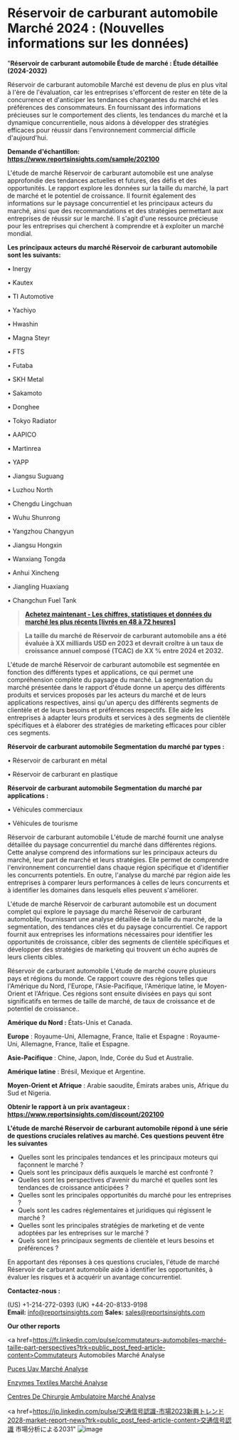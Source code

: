 # Réservoir de carburant automobile Marché 2024 : (Nouvelles informations sur les données)

"<strong>Réservoir de carburant automobile Étude de marché : Étude détaillée (2024-2032)</strong>

Réservoir de carburant automobile Marché est devenu de plus en plus vital à l'ère de l'évaluation, car les entreprises s'efforcent de rester en tête de la concurrence et d'anticiper les tendances changeantes du marché et les préférences des consommateurs. En fournissant des informations précieuses sur le comportement des clients, les tendances du marché et la dynamique concurrentielle, nous aidons à développer des stratégies efficaces pour réussir dans l'environnement commercial difficile d'aujourd'hui.

<strong>Demande d'échantillon: <a href=https://www.reportsinsights.com/sample/202100>https://www.reportsinsights.com/sample/202100</a></strong>

L'étude de marché Réservoir de carburant automobile est une analyse approfondie des tendances actuelles et futures, des défis et des opportunités. Le rapport explore les données sur la taille du marché, la part de marché et le potentiel de croissance. Il fournit également des informations sur le paysage concurrentiel et les principaux acteurs du marché, ainsi que des recommandations et des stratégies permettant aux entreprises de réussir sur le marché. Il s'agit d'une ressource précieuse pour les entreprises qui cherchent à comprendre et à exploiter un marché mondial.

<strong>Les principaux acteurs du marché Réservoir de carburant automobile sont les suivants:</strong>

• Inergy

• Kautex

• TI Automotive

• Yachiyo

• Hwashin

• Magna Steyr

• FTS

• Futaba

• SKH Metal

• Sakamoto

• Donghee

• Tokyo Radiator

• AAPICO

• Martinrea

• YAPP

• Jiangsu Suguang

• Luzhou North

• Chengdu Lingchuan

• Wuhu Shunrong

• Yangzhou Changyun

• Jiangsu Hongxin

• Wanxiang Tongda

• Anhui Xincheng

• Jiangling Huaxiang

• Changchun Fuel Tank
<blockquote><a href=https://www.reportsinsights.com/buynow/202100><span style=text-decoration: underline;><strong>Achetez maintenant - Les chiffres, statistiques et données du marché les plus récents [livrés en 48 à 72 heures]</strong></span></a></blockquote>
<blockquote><span style=text-decoration: underline;><strong>La taille du marché de Réservoir de carburant automobile ans a été évaluée à XX milliards USD en 2023 et devrait croître à un taux de croissance annuel composé (TCAC) de XX % entre 2024 et 2032.</strong></span></blockquote>
L'étude de marché Réservoir de carburant automobile est segmentée en fonction des différents types et applications, ce qui permet une compréhension complète du paysage du marché. La segmentation du marché présentée dans le rapport d'étude donne un aperçu des différents produits et services proposés par les acteurs du marché et de leurs applications respectives, ainsi qu'un aperçu des différents segments de clientèle et de leurs besoins et préférences respectifs. Elle aide les entreprises à adapter leurs produits et services à des segments de clientèle spécifiques et à élaborer des stratégies de marketing efficaces pour cibler ces segments.

<strong>Réservoir de carburant automobile Segmentation du marché par types :</strong>

• Réservoir de carburant en métal

• Réservoir de carburant en plastique

<strong>Réservoir de carburant automobile Segmentation du marché par applications :</strong>

• Véhicules commerciaux

• Véhicules de tourisme

Réservoir de carburant automobile L'étude de marché fournit une analyse détaillée du paysage concurrentiel du marché dans différentes régions. Cette analyse comprend des informations sur les principaux acteurs du marché, leur part de marché et leurs stratégies. Elle permet de comprendre l'environnement concurrentiel dans chaque région spécifique et d'identifier les concurrents potentiels. En outre, l'analyse du marché par région aide les entreprises à comparer leurs performances à celles de leurs concurrents et à identifier les domaines dans lesquels elles peuvent s'améliorer.

L'étude de marché Réservoir de carburant automobile est un document complet qui explore le paysage du marché Réservoir de carburant automobile, fournissant une analyse détaillée de la taille du marché, de la segmentation, des tendances clés et du paysage concurrentiel. Ce rapport fournit aux entreprises les informations nécessaires pour identifier les opportunités de croissance, cibler des segments de clientèle spécifiques et développer des stratégies de marketing qui trouvent un écho auprès de leurs clients cibles.

Réservoir de carburant automobile L'étude de marché couvre plusieurs pays et régions du monde. Ce rapport couvre des régions telles que l'Amérique du Nord, l'Europe, l'Asie-Pacifique, l'Amérique latine, le Moyen-Orient et l'Afrique. Ces régions sont ensuite divisées en pays qui sont significatifs en termes de taille de marché, de taux de croissance et de potentiel de croissance..

<strong>Amérique du Nord :</strong> États-Unis et Canada.

<strong>Europe</strong> : Royaume-Uni, Allemagne, France, Italie et Espagne : Royaume-Uni, Allemagne, France, Italie et Espagne.

<strong>Asie-Pacifique</strong> : Chine, Japon, Inde, Corée du Sud et Australie.

<strong>Amérique latine</strong> : Brésil, Mexique et Argentine.

<strong>Moyen-Orient et Afrique</strong> : Arabie saoudite, Émirats arabes unis, Afrique du Sud et Nigeria.

<strong>Obtenir le rapport à un prix avantageux : <a href=https://www.reportsinsights.com/discount/202100>https://www.reportsinsights.com/discount/202100</a></strong>

<strong>L'étude de marché Réservoir de carburant automobile répond à une série de questions cruciales relatives au marché. Ces questions peuvent être les suivantes</strong>
<ul>
  <li>Quelles sont les principales tendances et les principaux moteurs qui façonnent le marché ?</li>
  <li>Quels sont les principaux défis auxquels le marché est confronté ?</li>
  <li>Quelles sont les perspectives d'avenir du marché et quelles sont les tendances de croissance anticipées ?</li>
  <li>Quelles sont les principales opportunités du marché pour les entreprises ?</li>
  <li>Quels sont les cadres réglementaires et juridiques qui régissent le marché ?</li>
  <li>Quelles sont les principales stratégies de marketing et de vente adoptées par les entreprises sur le marché ?</li>
  <li>Quels sont les principaux segments de clientèle et leurs besoins et préférences ?</li>
</ul>
En apportant des réponses à ces questions cruciales, l'étude de marché Réservoir de carburant automobile aide à identifier les opportunités, à évaluer les risques et à acquérir un avantage concurrentiel.

<strong>Contactez-nous :</strong>

(US) +1-214-272-0393
(UK) +44-20-8133-9198
<strong>Email:</strong> <a>info@reportsinsights.com</a>
<strong>Sales:</strong> <a>sales@reportsinsights.com</a>

<strong>Our other reports</strong>

<a href=https://fr.linkedin.com/pulse/commutateurs-automobiles-marché-taille-part-perspectives?trk=public_post_feed-article-content>Commutateurs Automobiles Marché Analyse</a>

<a href=https://www.linkedin.com/pulse/puces-uav-march%C3%A9-analyse-des-parts-et-pr%C3%A9visions-9fcef/>Puces Uav Marché Analyse</a>

<a href=https://www.linkedin.com/pulse/enzymes-textiles-march%C3%A9-tendances-du-et-pr%C3%A9visions-ta9wf/>Enzymes Textiles Marché Analyse</a>

<a href=https://www.linkedin.com/pulse/centres-de-chirurgie-ambulatoire-march%C3%A9-r%C3%A9alisations-suz7f/>Centres De Chirurgie Ambulatoire Marché Analyse</a>

<a href=https://jp.linkedin.com/pulse/交通信号認識-市場2023新興トレンド2028-market-report-news?trk=public_post_feed-article-content>交通信号認識 市場分析による2031</a>"
![image](https://github.com/daminid12/RImarketTech/assets/158430485/78077589-ec3d-423e-b134-a211b745565e)
